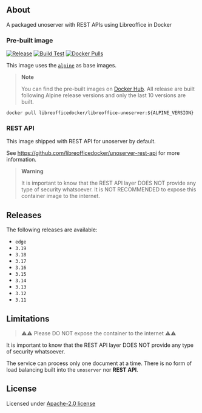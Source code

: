 ## About

A packaged unoserver with REST APIs using Libreoffice in Docker

### Pre-built image

[![Release](https://github.com/libreofficedocker/libreoffice-unoserver/actions/workflows/release.yml/badge.svg?branch=v2)](https://github.com/libreofficedocker/libreoffice-unoserver/actions/workflows/release.yml)
[![Build Test](https://github.com/libreofficedocker/libreoffice-unoserver/actions/workflows/test.yml/badge.svg?branch=main)](https://github.com/libreofficedocker/libreoffice-unoserver/actions/workflows/test.yml)
[![Docker Pulls](https://img.shields.io/docker/pulls/libreofficedocker/libreoffice-unoserver)](https://hub.docker.com/r/libreofficedocker/libreoffice-unoserver)

This image uses the [`alpine`](https://hub.docker.com/_/alpine) as base images.

> **Note**
>
> You can find the pre-built images on [Docker Hub](https://hub.docker.com/u/libreofficedocker).
> All release are built following Alpine release versions and only the last 10 versions are built.

```
docker pull libreofficedocker/libreoffice-unoserver:${ALPINE_VERSION}
```

### REST API

This image shipped with REST API for unoserver by default.

See https://github.com/libreofficedocker/unoserver-rest-api for more information.

> **Warning**
>
> It is important to know that the REST API layer DOES NOT provide any type of security whatsoever.
> It is NOT RECOMMENDED to expose this container image to the internet.

## Releases

The following releases are available:

- `edge`
- `3.19`
- `3.18`
- `3.17`
- `3.16`
- `3.15`
- `3.14`
- `3.13`
- `3.12`
- `3.11`

## Limitations

> ⚠️⚠️ Please DO NOT expose the container to the internet ⚠️⚠️

It is important to know that the REST API layer DOES NOT provide any type of security whatsoever.

The service can process only one document at a time. There is no form of load balancing built into the `unoserver` nor **REST API**.

## License

Licensed under [Apache-2.0 license](LICENSE)
